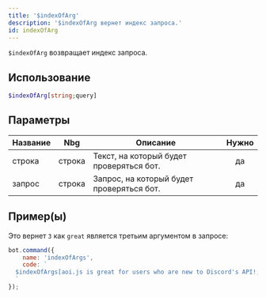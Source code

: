 ```yaml
---
title: '$indexOfArg'
description: '$indexOfArg вернет индекс запроса.'
id: indexOfArg
---
```


`$indexOfArg` возвращает индекс запроса.

## Использование

```php
$indexOfArg[string;query]
```

## Параметры

| Название | Nbg    | Описание                                  | Нужно |
| -------- | ------ | ----------------------------------------- |:-----:|
| строка   | строка | Текст, на который будет проверяться бот.  |  да   |
| запрос   | строка | Запрос, на который будет проверяться бот. |  да   |

## Пример(ы)

Это вернет `3` как `great` является третьим аргументом в запросе:

```javascript
bot.command({
    name: 'indexOfArgs',
    code: `
  $indexOfArgs[aoi.js is great for users who are new to Discord's API!;great]
  `
});
```
